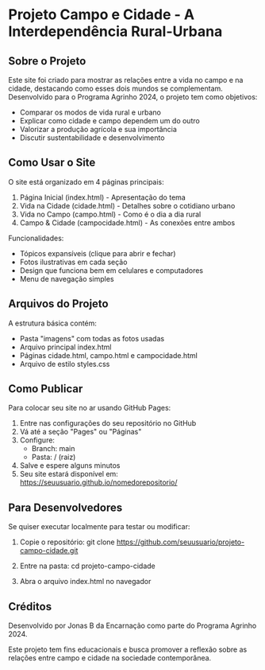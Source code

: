 # Projeto Campo e Cidade - A Interdependência Rural-Urbana

## Sobre o Projeto
Este site foi criado para mostrar as relações entre a vida no campo e na cidade, destacando como esses dois mundos se complementam. Desenvolvido para o Programa Agrinho 2024, o projeto tem como objetivos:

- Comparar os modos de vida rural e urbano
- Explicar como cidade e campo dependem um do outro
- Valorizar a produção agrícola e sua importância
- Discutir sustentabilidade e desenvolvimento

## Como Usar o Site
O site está organizado em 4 páginas principais:

1. Página Inicial (index.html) - Apresentação do tema
2. Vida na Cidade (cidade.html) - Detalhes sobre o cotidiano urbano
3. Vida no Campo (campo.html) - Como é o dia a dia rural
4. Campo & Cidade (campocidade.html) - As conexões entre ambos

Funcionalidades:
- Tópicos expansíveis (clique para abrir e fechar)
- Fotos ilustrativas em cada seção
- Design que funciona bem em celulares e computadores
- Menu de navegação simples

## Arquivos do Projeto
A estrutura básica contém:
- Pasta "imagens" com todas as fotos usadas
- Arquivo principal index.html
- Páginas cidade.html, campo.html e campocidade.html
- Arquivo de estilo styles.css

## Como Publicar
Para colocar seu site no ar usando GitHub Pages:

1. Entre nas configurações do seu repositório no GitHub
2. Vá até a seção "Pages" ou "Páginas"
3. Configure:
   - Branch: main
   - Pasta: / (raiz)
4. Salve e espere alguns minutos
5. Seu site estará disponível em:
   https://seuusuario.github.io/nomedorepositorio/

## Para Desenvolvedores
Se quiser executar localmente para testar ou modificar:

1. Copie o repositório:
git clone https://github.com/seuusuario/projeto-campo-cidade.git

2. Entre na pasta:
cd projeto-campo-cidade

3. Abra o arquivo index.html no navegador

## Créditos
Desenvolvido por Jonas B da Encarnação como parte do Programa Agrinho 2024.

Este projeto tem fins educacionais e busca promover a reflexão sobre as relações entre campo e cidade na sociedade contemporânea.
